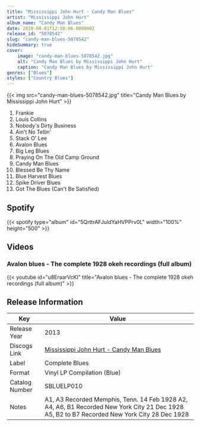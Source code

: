 ```yaml
---
title: "Mississippi John Hurt - Candy Man Blues"
artist: "Mississippi John Hurt"
album_name: "Candy Man Blues"
date: 2020-08-01T12:50:06.000000Z
release_id: "5078542"
slug: "candy-man-blues-5078542"
hideSummary: true
cover:
    image: "candy-man-blues-5078542.jpg"
    alt: "Candy Man Blues by Mississippi John Hurt"
    caption: "Candy Man Blues by Mississippi John Hurt"
genres: ["Blues"]
styles: ["Country Blues"]
---
```


{{< img src="candy-man-blues-5078542.jpg" title="Candy Man Blues by Mississippi John Hurt" >}}

<!-- section break -->

1. Frankie
2. Louis Collins
3. Nobody's Dirty Business
4. Ain't No Tellin'
5. Stack O' Lee
6. Avalon Blues
7. Big Leg Blues
8. Praying On The Old Camp Ground
9. Candy Man Blues
10. Blessed Be Thy Name
11. Blue Harvest Blues
12. Spike Driver Blues
13. Got The Blues (Can't Be Satisfied)

<!-- section break -->


## Spotify
{{< spotify type="album" id="5QrttrAFJuldYaHVPPrv0L" width="100%" height="500" >}}



## Videos
### Avalon blues - The complete 1928 okeh recordings (full album)
{{< youtube id="u8EraarVcKI" title="Avalon blues - The complete 1928 okeh recordings (full album)" >}}<br>



## Release Information
|  Key           | Value                                                |
| ---------------| ---------------------------------------------------- |
| Release Year   | 2013                                   |
| Discogs Link   | [Mississippi John Hurt - Candy Man Blues](https://www.discogs.com/release/5078542-Mississippi-John-Hurt-Candy-Man-Blues) |
| Label          | Complete Blues |
| Format         | Vinyl LP Compilation (Blue) |
| Catalog Number | SBLUELP010 |
| Notes | A1, A3 Recorded Memphis, Tenn. 14 Feb 1928  A2, A4, A6, B1 Recorded New York City 21 Dec 1928  A5, B2 to B7 Recorded New York City 28 Dec 1928 |